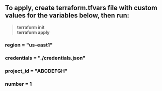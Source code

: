 ## To apply, create terraform.tfvars file with custom values for the variables below, then run:

>__terraform init__ <br>
>__terraform apply__

### region = "us-east1"
### credentials = "./credentials.json"
### project_id = "ABCDEFGH"
### number = 1
